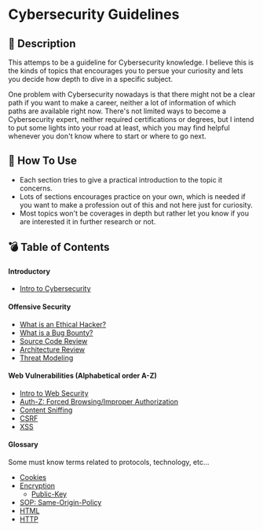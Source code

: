 # Cybersecurity Guidelines

## :pushpin: Description

This attemps to be a guideline for Cybersecurity knowledge. I believe this is the kinds of topics that encourages you to persue your curiosity and lets you decide how depth to dive in a specific subject.

One problem with Cybersecurity nowadays is that there might not be a clear path if you want to make a career, neither a lot of information of which paths are available right now. There's not limited ways to become a Cybersecurity expert, neither required certifications or degrees, but I intend to put some lights into your road at least, which you may find helpful whenever you don't know where to start or where to go next.

## :memo: How To Use

* Each section tries to give a practical introduction to the topic it concerns.
* Lots of sections encourages practice on your own, which is needed if you want to make a profession out of this and not here just for curiosity.
* Most topics won't be coverages in depth but rather let you know if you are interested it in further research or not.

## :bomb: Table of Contents

#### Introductory

* [Intro to Cybersecurity](./intro_to_cybersecurity)

#### Offensive Security

* [What is an Ethical Hacker?](./offensive)
* [What is a Bug Bounty?](./offensive/bug-bounty)
* [Source Code Review](./offensive/code-review)
* [Architecture Review](./offensive/architectuer-review)
* [Threat Modeling](./offensive/threat-modeling)

#### Web Vulnerabilities (Alphabetical order A-Z)

* [Intro to Web Security](./vulnerabilities/web-sec)
* [Auth-Z: Forced Browsing/Improper Authorization](./vulnerabilities/auth-z)
* [Content Sniffing](./vulnerabilities/content-sniffing)
* [CSRF](./vulnerabilities/csrf)
* [XSS](./vulnerabilities/xss)

#### Glossary

Some must know terms related to protocols, technology, etc...

* [Cookies](./glossary/cookies)
* [Encryption](./glossary/encryption)
  * [Public-Key](./glossary/encryption/public-key)
* [SOP: Same-Origin-Policy](./glossary/sop)
* [HTML](./glossary/html)
* [HTTP](./glossary/http)